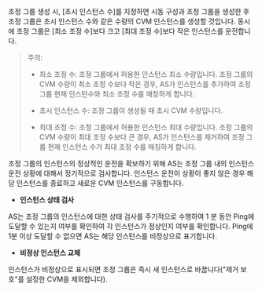 조정 그룹 생성 시, [초시 인스턴스 수]를 지정하면 시동 구성과 조정 그룹을 생성한 후 조정 그룹은 초시 인스턴스 수와 같은 수량의 CVM 인스턴스를 생성할 것입니다. 동시에 조정 그룹은 [최소 조정 수]보다 크고 [최대 조정 수]보다 작은 인스턴스를 운전합니다.
> 주의:
> 
> - 최소 조정 수: 조정 그룹에서 허용한 인스턴스 최소 수량입니다. 조정 그룹의 CVM 수량이 최소 조정 수보다 작은 경우, AS가 인스턴스를 추가하여 조정 그룹 현재 인스턴수와 최소 조정 수를 매칭하게 합니다.
> 
> - 초시 인스턴스 수: 조정 그룹이 생성될 때 초시 CVM 수량입니다.
> - 최대 조정 수: 조정 그룹에서 허용한 인스턴스 최대 수량입니다. 조정 그룹의 CVM 수량이 최대 조정 수보다 큰 경우, AS가 인스턴스를 제거하여 조정 그룹 현재 인스턴스 수가 최대 조정 수를 매칭하게 합니다.

조정 그룹의 인스턴스의 정상적인 운전을 확보하기 위해 AS는 조정 그룹 내의 인스턴스 운전 상황에 대해서 정기적으로 검사합니다. 인스턴스 운전이 상황이 좋지 않은 경우 해당 인스턴스를 종료하고 새로운 CVM 인스턴스를 구동합니다.

- **인스턴스 상태 검사**

AS는 조정 그룹의 인스턴스에 대한 상태 검사를 주기적으로 수행하여 1 분 동안 Ping에 도달할 수 있는지 여부를 확인하여 각 인스턴스가 정상인지 여부를 확인합니다. Ping에 1분 이상 도달할 수 없으면 AS는 해당 인스턴스를 비정상으로 표기합니다.

- **비정상 인스턴스 교체**

인스턴스가 비정상으로 표시되면 조정 그룹은 즉시 새 인스턴스로 바꿉니다("제거 보호"를 설정한 CVM을 제외합니다).

